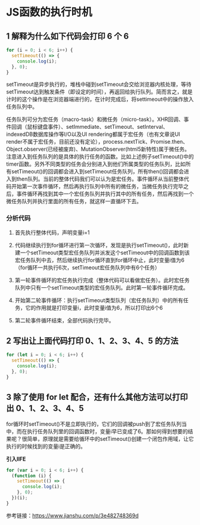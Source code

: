# JS函数的执行时机

## 1 解释为什么如下代码会打印 6 个 6

```javascript
for (i = 0; i < 6; i++) {
  setTimeout(() => {
    console.log(i);
  }, 0);
}
```

setTimeout是异步执行的，堆栈中碰到setTimeout会交给浏览器内核处理，等待setTimeout达到触发条件（即设定的时间），再返回给执行队列。简而言之，就是计时的这个操作是在浏览器端进行的，在计时完成后，将settimeout中的操作放入任务队列中。

任务队列可分为宏任务（macro-task）和微任务（micro-task）。XHR回调、事件回调（鼠标键盘事件）、setImmediate、setTimeout、setInterval、indexedDB数据库操作等I/O以及UI
rendering都属于宏任务（也有文章说UI
render不属于宏任务，目前还没有定论），process.nextTick、Promise.then、Object.observer(已经被废弃)、MutationObserver(html5新特性)属于微任务。注意进入到任务队列的是具体的执行任务的函数。比如上述例子setTimeout()中的timer函数。另外不同类型的任务会分别进入到他们所属类型的任务队列，比如所有setTimeout()的回调都会进入到setTimeout任务队列，所有then()回调都会进入到then队列。当前的整体代码我们可以认为是宏任务。事件循环从当前整体代码开始第一次事件循环，然后再执行队列中所有的微任务，当微任务执行完毕之后，事件循环再找到其中一个宏任务队列并执行其中的所有任务，然后再找到一个微任务队列并执行里面的所有任务，就这样一直循环下去。

### 分析代码

1.  首先执行整体代码，声明变量i=1

2.  代码继续执行到for循环进行第一次循环，发现是执行setTimeout()，此时新建一个setTimeout类型宏任务队列并派发这个setTimeout中的回调函数到该宏任务队列中去，然后继续执行for循环直到for循环中止，此时变量i值为6（for循环一共执行6次，setTimeout宏任务队列中有6个任务）

3.  第一轮事件循环的宏任务执行完成（整体代码可以看做宏任务）。此时宏任务队列中只有一个setTimeout类型的宏任务队列。此时第一轮事件循环完成。

4.  开始第二轮事件循环：执行setTimeout类型队列（宏任务队列）中的所有任务，它的作用就是打印变量i，此时变量i值为6，所以打印出6个6

5.  第二轮事件循环结束，全部代码执行完毕。

## 2 写出让上面代码打印 0、1、2、3、4、5 的方法

```javascript
for (let i = 0; i < 6; i++) {
  setTimeout(() => {
    console.log(i);
  }, 0);
}
```

## 3 除了使用 for let 配合，还有什么其他方法可以打印出 0、1、2、3、4、5
for循环时setTimeout()不是立即执行的，它们的回调被push到了宏任务队列当中，而在执行任务队列里的回调函数时，变量i早已变成了6。那如何得到想要的结果呢？很简单，原理就是需要给循环中的setTimeout()创建一个闭包作用域，让它执行的时候找到的变量i是正确的。

**引入IIFE**

```javascript
for (var i = 0; i < 6; i++) {
  (function (i) {
    setTimeout(() => {
      console.log(i);
    }, 0);
  })(i);
}
```



参考链接：<https://www.jianshu.com/p/3e482748369d>
